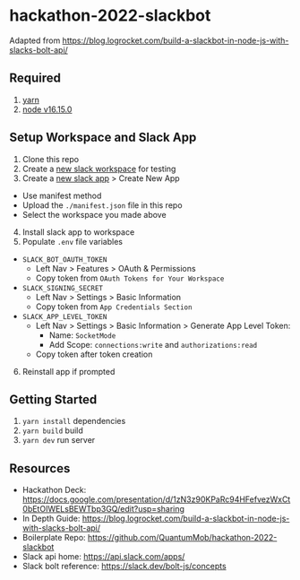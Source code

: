 # hackathon-2022-slackbot

Adapted from https://blog.logrocket.com/build-a-slackbot-in-node-js-with-slacks-bolt-api/

## Required

1. [yarn](https://formulae.brew.sh/formula/yarn)
2. [node v16.15.0](https://formulae.brew.sh/formula/yarn)

## Setup Workspace and Slack App

1. Clone this repo
2. Create a [new slack workspace](https://slack.com/create#email) for testing
3. Create a [new slack app](https://api.slack.com/apps/) > Create New App

- Use manifest method
- Upload the `./manifest.json` file in this repo
- Select the workspace you made above

4. Install slack app to workspace
5. Populate `.env` file variables

- `SLACK_BOT_OAUTH_TOKEN`
  - Left Nav > Features > OAuth & Permissions
  - Copy token from `OAuth Tokens for Your Workspace`
- `SLACK_SIGNING_SECRET`
  - Left Nav > Settings > Basic Information
  - Copy token from `App Credentials Section`
- `SLACK_APP_LEVEL_TOKEN`
  - Left Nav > Settings > Basic Information > Generate App Level Token:
    - Name: `SocketMode`
    - Add Scope: `connections:write` and `authorizations:read`
  - Copy token after token creation

6. Reinstall app if prompted

## Getting Started

1. `yarn install` dependencies
1. `yarn build` build
1. `yarn dev` run server

## Resources

- Hackathon Deck: https://docs.google.com/presentation/d/1zN3z90KPaRc94HFefvezWxCt0bEtOIWELsBEWTbp3GQ/edit?usp=sharing
- In Depth Guide: https://blog.logrocket.com/build-a-slackbot-in-node-js-with-slacks-bolt-api/
- Boilerplate Repo: https://github.com/QuantumMob/hackathon-2022-slackbot
- Slack api home: https://api.slack.com/apps/
- Slack bolt reference: https://slack.dev/bolt-js/concepts
